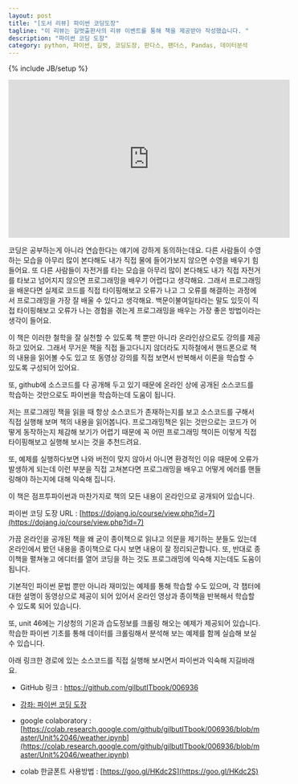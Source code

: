 ```yaml
---
layout: post
title: "[도서 리뷰] 파이썬 코딩도장"
tagline: "이 리뷰는 길벗출판사의 리뷰 이벤트를 통해 책을 제공받아 작성했습니다. "
description: "파이썬 코딩 도장"
category: python, 파이썬, 길벗, 코딩도장, 판다스, 팬더스, Pandas, 데이터분석
---
```


{% include JB/setup %}

<iframe width="560" height="315" src="https://www.youtube.com/embed/RmQCOLogQxQ" frameborder="0" allow="accelerometer; autoplay; encrypted-media; gyroscope; picture-in-picture" allowfullscreen></iframe>

코딩은 공부하는게 아니라 연습한다는 얘기에 강하게 동의하는데요.
다른 사람들이 수영하는 모습을 아무리 많이 본다해도 내가 직접 물에 들어가보지 않으면 수영을 배우기 힘들어요. 또 다른 사람들이 자전거를 타는 모습을 아무리 많이 본다해도 내가 직접 자전거를 타보고 넘어지지 않으면 프로그래밍을 배우기 어렵다고 생각해요.
그래서 프로그래밍을 배운다면 실제로 코드를 직접 타이핑해보고 오류가 나고 그 오류를 해결하는 과정에서 프로그래밍을 가장 잘 배울 수 있다고 생각해요.
백문이불여일타라는 말도 있듯이 직접 타이핑해보고 오류가 나는 경험을 겪는게 프로그래밍을 배우는 가장 좋은 방법이라는 생각이 들어요.

이 책은 이러한 철학을 잘 실천할 수 있도록 책 뿐만 아니라 온라인상으로도 강의를 제공하고 있어요.
그래서 무거운 책을 직접 들고다니지 않더라도 지하철에서 핸드폰으로 책의 내용을 읽어볼 수도 있고 또 동영상 강의를 직접 보면서 반복해서 이론을 학습할 수 있도록 구성되어 있어요.

또, github에 소스코드를 다 공개해 두고 있기 때문에 온라인 상에 공개된 소스코드를 학습하는 것만으로도  파이썬을 학습하는데 도움이 됩니다.

저는 프로그래밍 책을 읽을 때 항상 소스코드가 존재하는지를 보고 소스코드를 구해서 직접 실행해 보며 책의 내용을 읽어봅니다. 프로그래밍책은 읽는 것만으로는 코드가 어떻게 동작하는지 체감해 보기가 어렵기 때문에 꼭 어떤 프로그래밍 책이든 이렇게 직접 타이핑해보고 실행해 보시는 것을 추천드려요.

또, 예제를 실행하다보면 나와 버전이 맞지 않아서 아니면 환경적인 이유 때문에 오류가 발생하게 되는데 이런 부분을 직접 고쳐본다면 프로그래밍을 배우고 어떻게 에러를 핸들링해야 하는지에 대해 익숙해 집니다.


이 책은 점프투파이썬과 마찬가지로 책의 모든 내용이 온라인으로 공개되어 있습니다.

파이썬 코딩 도장 URL : [https://dojang.io/course/view.php?id=7](https://dojang.io/course/view.php?id=7)

가끔 온라인을 공개된 책을 왜 굳이 종이책으로 읽냐고 의문을 제기하는 분들도 있는데
온라인에서 봤던 내용을 종이책으로 다시 보면 내용이 잘 정리되곤합니다.
또, 반대로 종이책을 펼쳐놓고 에디터를 열어 코딩을 하는 것도 프로그래밍에 익숙해 지는데도 도움이 됩니다.

기본적인 파이썬 문법 뿐만 아니라 재미있는 예제를 통해 학습할 수도 있으며, 각 챕터에 대한 설명이 동영상으로 제공이 되어 있어서 온라인 영상과 종이책을 반복해서 학습할 수 있도록 되어 있습니다.

또, unit 46에는 기상청의 기온과 습도정보를 크롤링 해오는 예제가 제공되어 있습니다.
학습한 파이썬 기초를 통해 데이터를 크롤링해서 분석해 보는 예제를 함께 실습해 보실 수 있습니다.

아래 링크한 경로에 있는 소스코드를 직접 실행해 보시면서 파이썬과 익숙해 지길바래요.


* GitHub 링크 : https://github.com/gilbutITbook/006936

* [강좌: 파이썬 코딩 도장](https://dojang.io/course/view.php?id=7)

* google colaboratory : [https://colab.research.google.com/github/gilbutITbook/006936/blob/master/Unit%2046/weather.ipynb](https://colab.research.google.com/github/gilbutITbook/006936/blob/master/Unit%2046/weather.ipynb)

* colab 한글폰트 사용방법 : [https://goo.gl/HKdc2S](https://goo.gl/HKdc2S)
